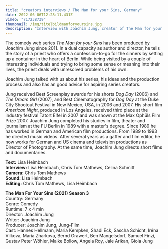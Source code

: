 ```yaml
---
title: "creators interviews / The Man for your Sins, Germany"
date: 2022-06-06T12:28:11.431Z
vimeo: "717238739"
thumbnail: /img/titelbildmanforyoursins.jpg
description: "Interview with Joachim Jung, creator of The Man for your Sins "
---
```


The comedy web series _The Man for your Sins_ has been produced by Joachim Jung since 2011. In a dual capacity as author and director, he tells the story of a priest who offers a confession-to-go for the sinners by setting up a container in the heart of Berlin. While being visited by a couple of interesting individuals and trying to bring some sense or meaning into their lives, the priest deals with unresolved problems of his own.

Joachim Jung talked with us about his series, his ideas and the production process and also has an good advice for aspiring series creators.

Jung received Best Screenplay awards for his shorts _Dog Day_ (2006) and _The Dream Girl_ (2007), and Best Cinematography for _Dog Day_ at the Duke City Shootout Festival in New Mexico, USA, in 2006 and 2007. His short film _American Night_, produced in Los Angeles, received third place at the industry festival Tatort Eifel in 2007 and was shown at the Max Ophüls Film Prize 2007. Joachim Jung completed his studies in film, theater and journalism at the FU Berlin in 1989 with a master's degree. Since 1989 he has worked in German and American film productions. From 1989 to 1993 he directed music videos. After several years as a gaffer and film editor, he now works for German and US cinema and television productions as Director of Photography. At the same time, Joachim Jung directs short films and documentaries.

**Text:** Lisa Heimbach\
**Interview:** Lisa Heimbach, Chris Tom Mathews, Celina Schmitt\
**Camera:** Chris Tom Mathews\
**Sound:** Lisa Heimbach\
**Editing:** Chris Tom Mathews, Lisa Heimbach

**The Man For Your Sins (2021)
Season 3**\
Country: Germany\
Genre: Comedy\
Runtime: 7 x 4 min\
Director: Joachim Jung\
Writer: Joachim Jung\
Producer: Joachim Jung, Jung-Film\
Cast: Hannes Hellmann, Maria Kempken, Shadi Eck, Sascha Schicht, Iréna Vilkova, Maria Zharkova, Bernd Grawert, Ben Mangelsdorf, Samuel Finzi, Gustav Peter Wöhler, Maike Bollow, Angela Roy, Jale Arikan, Gioia Jung
